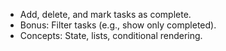 - Add, delete, and mark tasks as complete.
- Bonus: Filter tasks (e.g., show only completed).
- Concepts: State, lists, conditional rendering.

